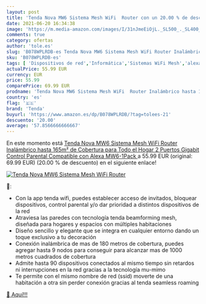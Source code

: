 ```yaml
---
layout: post
title: 'Tenda Nova MW6 Sistema Mesh WiFi  Router con un 20.00 % de descuento'
date: 2021-06-20 16:34:38
image: 'https://m.media-amazon.com/images/I/31nJmeEiOjL._SL500_._SL400_.jpg'
comments: true
category: ofertas
author: 'tole.es'
slug: 'B078WPLRDB-es Tenda Nova MW6 Sistema Mesh WiFi Router Inalámbrico hasta...'
sku: 'B078WPLRDB-es'
tags: [ 'Dispositivos de red','Informática','Sistemas WiFi Mesh','alexa','tenda', ]
actualPrice: 55.99 EUR
currency: EUR
price: 55.99
comparePrice: 69.99 EUR
prodname: 'Tenda Nova MW6 Sistema Mesh WiFi  Router Inalámbrico hasta 165m² de Cobertura para Todo el Hogar  2 Puertos Gigabit  Control Parental  Compatible con Alexa  MW6-1Pack '
country: 'es'
flag: '🇪🇸'
brand: 'Tenda'
buyurl: 'https://www.amazon.es/dp/B078WPLRDB/?tag=tolees-21'
descuento: '20.00'
average: '57.8566666666667'
---
```


En este momento está [Tenda Nova MW6 Sistema Mesh WiFi  Router Inalámbrico hasta 165m² de Cobertura para Todo el Hogar  2 Puertos Gigabit  Control Parental  Compatible con Alexa  MW6-1Pack ](https://www.amazon.es/dp/B078WPLRDB/?tag=tolees-21) a 55.99 EUR (original: 69.99 EUR) (20.00 %  de descuento) en el siguiente enlace!

[![Tenda Nova MW6 Sistema Mesh WiFi  Router](https://m.media-amazon.com/images/I/31nJmeEiOjL._SL500_._SL400_.jpg)](https://www.amazon.es/dp/B078WPLRDB/?tag=tolees-21)

🔎:

- Con la app tenda wifi, puedes establecer acceso de invitados, bloquear dispositivos, control parental y/o dar prioridad a distintos dispositivos de la red
- Atraviesa las paredes con tecnología tenda beamforming mesh, diseñada para hogares y espacios con múltiples habitaciones
- Diseño sencillo y elegante que se integra en cualquier entorno dando un toque exclusivo a tu decoración
- Conexión inalámbrica de mas de 180 metros de cobertura, puedes agregar hasta 9 nodos para conseguir para alcanzar mas de 1000 metros cuadrados de cobertura
- Admite hasta 90 dispositivos conectados al mismo tiempo sin retardos ni interrupciones en la red gracias a la tecnología mu-mimo
- Te permite con el mismo nombre de red (ssid) moverte de una habitación a otra sin perder conexión gracias al tenda seamless roaming

[🛒 Aquí!!!](https://www.amazon.es/dp/B078WPLRDB/?tag=tolees-21)
